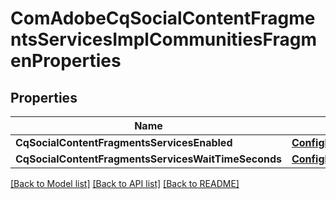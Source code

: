 # ComAdobeCqSocialContentFragmentsServicesImplCommunitiesFragmenProperties

## Properties
Name | Type | Description | Notes
------------ | ------------- | ------------- | -------------
**CqSocialContentFragmentsServicesEnabled** | [**ConfigNodePropertyBoolean**](configNodePropertyBoolean.md) |  | [optional] 
**CqSocialContentFragmentsServicesWaitTimeSeconds** | [**ConfigNodePropertyInteger**](configNodePropertyInteger.md) |  | [optional] 

[[Back to Model list]](../README.md#documentation-for-models) [[Back to API list]](../README.md#documentation-for-api-endpoints) [[Back to README]](../README.md)


